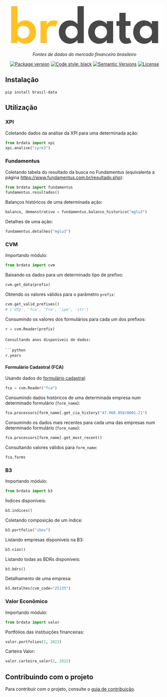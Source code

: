 <p align="center">
  <a href="https://github.com/gabrielguarisa/brdata"><img src="https://raw.githubusercontent.com/gabrielguarisa/brdata/0bd34000bf29bd5b93aee011f368bc0385680c58/logo.png?token=GHSAT0AAAAAABPPKYT7BQBOVDJG3NYYQKNOYQ5JIZA" alt="brdata"></a>
</p>
<p align="center">
    <em>Fontes de dados do mercado financeiro brasileiro</em>
</p>

<div align="center">

[![Package version](https://img.shields.io/pypi/v/brasil-data?color=%2334D058&label=pypi%20package)](https://pypi.org/project/brasil-data/)
[![Code style: black](https://img.shields.io/badge/code%20style-black-000000.svg)](https://github.com/psf/black)
[![Semantic Versions](https://img.shields.io/badge/%20%20%F0%9F%93%A6%F0%9F%9A%80-semantic--versions-e10079.svg)](https://github.com/gabrielguarisa/brdata/releases)
[![License](https://img.shields.io/github/license/gabrielguarisa/brdata)](https://github.com/gabrielguarisa/brdata/blob/main/LICENSE)

</div>

## Instalação

```shell
pip install brasil-data
```

## Utilização

### XPI

Coletando dados da análise da XPI para uma determinada ação:

```python
from brdata import xpi
xpi.analise("cyre3")
```

### Fundamentus

Coletando tabela do resultado da busca no Fundamentus (equivalenta a página https://www.fundamentus.com.br/resultado.php):

```python
from brdata import fundamentus
fundamentus.resultados()
```

Balanços históricos de uma determinada ação:

```python
balanco, demonstrativo = fundamentus.balanco_historico("mglu3")
```

Detalhes de uma ação:

```python
fundamentus.detalhes("mglu3")
```

### CVM


Importando módulo:

```python
from brdata import cvm
```

Baixando os dados para um determinado tipo de prefixo:

```python
cvm.get_data(prefix)
```

Obtendo os valores válidos para o parâmetro `prefix`:

```python
cvm.get_valid_prefixes()
# ['dfp', 'fca', 'fre', 'ipe', 'itr']
```

Consumindo os valores dos formulários para cada um dos prefixos:

```python
r = cvm.Reader(prefix)

Consultando anos disponíveis de dados:

```python
r.years
```

#### Formulário Cadastral (FCA)

Usando dados do [formulário cadastral](https://dados.gov.br/dataset/cia_aberta-doc-fca):

```python
fca = cvm.Reader("fca")
```

Consumindo dados históricos de uma determinada empresa num determinado formulário (`form_name`):

```python
fca.processors[form_name].get_cia_history("47.960.950/0001-21")
```

Consumindo os dados mais recentes para cada uma das empresas num determinado formulário (`form_name`):

```python
fca.processors[form_name].get_most_recent()
```

Consultando valores válidos para `form_name`:

```python
fca.forms
```

### B3

Importando módulo:

```python
from brdata import b3
```

Índices disponíveis:

```python
b3.indices()
```

Coletando composição de um índice:

```python
b3.portfolio("ibov")
```

Listando empresas disponíveis na B3:

```python
b3.cias()
```

Listando todas as BDRs disponíveis:

```python
b3.bdrs()
```

Detalhamento de uma empresa:

```python
b3.detalhes(cvm_code="25135")
```

### Valor Econômico

Importando módulo:

```python
from brdata import valor
```

Portfólios das instituições financeiras:

```python
valor.portfolios(2, 2022)
```

Carteira Valor:

```python
valor.carteira_valor(2, 2022)
```

## Contribuindo com o projeto

Para contribuir com o projeto, consulte o [guia de contribuição](https://github.com/gabrielguarisa/brdata/blob/main/CONTRIBUTING.md).